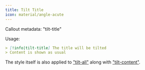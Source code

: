 ```yaml
---
title: Tilt Title
icon: material/angle-acute
---
```


Callout metadata: "tilt-title"

Usage:

```md
> [!info|tilt-title] The title will be tilted
> Content is shown as usual
```

The style itself is also applied to ["tilt-all"](../combined-styling/page-17.md)
along with ["tilt-content"](../content-styling/page-7.md).

